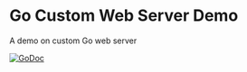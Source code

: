 Go Custom Web Server Demo
=====
A demo on custom Go web server

[![GoDoc](https://godoc.org/github.com/antonyho/go-project-demo/pkg/webserver/metered?status.svg)](https://godoc.org/github.com/antonyho/go-project-demo/pkg/webserver/metered)